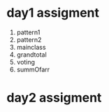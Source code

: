 # day1 assigment
1. pattern1
2. pattern2
3. mainclass
4. grandtotal
5. voting
6. summOfarr

# day2 assigment
